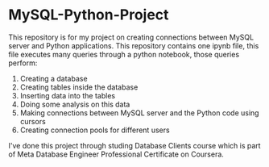 # MySQL-Python-Project
This repository is for my project on creating connections between MySQL server and Python applications.
This repository contains one ipynb file, this file executes many queries through a python notebook, those queries perform:
  1. Creating a database
  2. Creating tables inside the database
  3. Inserting data into the tables
  4. Doing some analysis on this data
  5. Making connections between MySQL server and the Python code using cursors
  6. Creating connection pools for different users

I've done this project through studing Database Clients course which is part of Meta Database Engineer Professional Certificate on Coursera.
